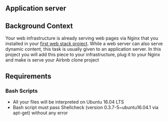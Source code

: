 ## Application server

## Background Context

Your web infrastructure is already serving web pages via Nginx that you installed in your [first web stack project](https://intranet.hbtn.io/projects/266). While a web server can also serve dynamic content, this task is usually given to an application server. In this project you will add this piece to your infrastructure, plug it to your Nginx and make is serve your Airbnb clone project

## Requirements

### Bash Scripts

- All your files will be interpreted on Ubuntu 16.04 LTS
- Bash script must pass Shellcheck (version 0.3.7-5~ubuntu16.04.1 via apt-get) without any error
